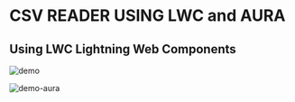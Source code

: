 # CSV READER USING LWC and AURA

## Using LWC Lightning Web Components

![demo](https://i.ibb.co/fk1v557/Captura.png)
 

![demo-aura](https://i.ibb.co/5jCHnjp/aura-Process.png)